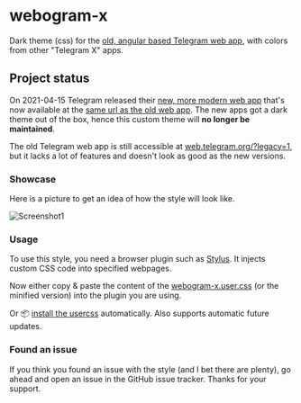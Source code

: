 # webogram-x
Dark theme (css) for the [old, angular based Telegram web app](https://github.com/zhukov/webogram), with colors from other "Telegram X" apps.

## Project status
On 2021-04-15 Telegram released their [new, more modern web app](https://t.me/tgbeta/4346) that's now available at the [same url as the old web app](https://web.telegram.org). The new apps got a dark theme out of the box, hence this custom theme will **no longer be maintained**.

The old Telegram web app is still accessible at [web.telegram.org/?legacy=1](https://web.telegram.org/?legacy=1), but it lacks a lot of features and doesn't look as good as the new versions.

### Showcase
Here is a picture to get an idea of how the style will look like.

![Screenshot1](https://raw.githubusercontent.com/d-Rickyy-b/webogram-x/master/images/screenshot1.png)

### Usage
To use this style, you need a browser plugin such as [Stylus](https://addons.mozilla.org/en-US/firefox/addon/styl-us/). It injects custom CSS code into specified webpages.

Now either copy & paste the content of the [webogram-x.user.css](https://raw.githubusercontent.com/d-Rickyy-b/webogram-x/master/webogram-x.user.css) (or the minified version) into the plugin you are using.

Or 📦 [install the usercss](https://raw.githubusercontent.com/d-Rickyy-b/webogram-x/master/webogram-x.user.css) automatically. Also supports automatic future updates.

### Found an issue
If you think you found an issue with the style (and I bet there are plenty), go ahead and open an issue in the GitHub issue tracker.
Thanks for your support.
